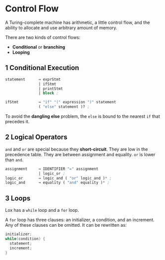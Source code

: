 # Control Flow

A Turing-complete machine has arithmetic, a little control flow, and the ability to allocate and use arbitrary amount of memory.

There are two kinds of control flows:

- **Conditional** or **branching**
- **Looping**

## 1 Conditional Execution

```lisp
statement      → exprStmt
               | ifStmt
               | printStmt
               | block ;

ifStmt         → "if" "(" expression ")" statement
               ( "else" statement )? ;
```

To avoid the **dangling else** problem, the `else` is bound to the nearest `if` that precedes it.

## 2 Logical Operators

`and` and `or` are special because they **short-circuit**. They are low in the precedence table. They are between assignment and equality. `or` is lower than `and`.

```lisp
assignment     → IDENTIFIER "=" assignment
               | logic_or ;
logic_or       → logic_and ( "or" logic_and )* ;
logic_and      → equality ( "and" equality )* ;
```

## 3 Loops

Lox has a `while` loop and a `for` loop.

A `for` loop has three clauses: an initializer, a condition, and an increment. Any of these clauses can be omitted. It can be rewritten as:

```java
initializer;
while(condition) {
  statement;
  increment;
}
```
